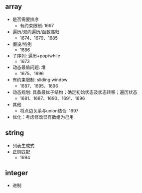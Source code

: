 ## array
- 是否需要排序
    - 有约束限制: 1697
- 遍历/双向遍历/函数递归
    - 1674、1679、1685
- 假设/特例
    - 1686
- 子序列: 遍历+pop/while
    - 1673
- 动态最值问题: 堆
    - 1675、1696
- 有约束限制: sliding window
    - 1687、1695、1696
- 动态规划: 具备最优子结构；确定初始状态及状态转移；遍历状态
    - 1681、1687、1690、1691、1696
- 其他
    - 将点边关系与union结合: 1697
- 优化：考虑修改已有数组为己用

## string
- 列表生成式
- 正则匹配
    - 1694

## integer
- 进制